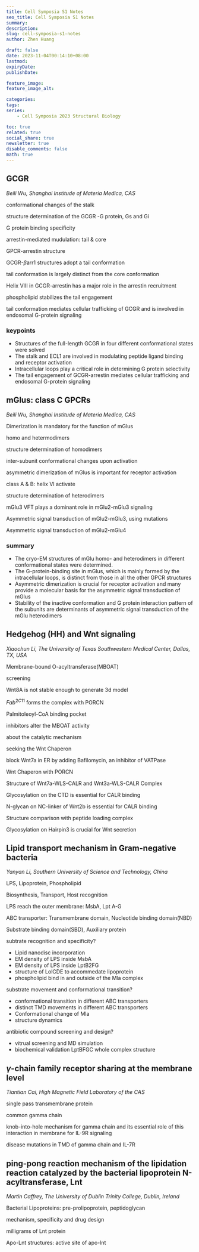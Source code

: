 ```yaml
---
title: Cell Symposia S1 Notes
seo_title: Cell Symposia S1 Notes
summary: 
description: 
slug: cell-symposia-s1-notes
author: Zhen Huang

draft: false
date: 2023-11-04T00:14:10+08:00
lastmod: 
expiryDate: 
publishDate: 

feature_image: 
feature_image_alt: 

categories:
tags:
series:
    - Cell Symposia 2023 Structural Biology

toc: true
related: true
social_share: true
newsletter: true
disable_comments: false
math: true
---
```


## GCGR
*Beili Wu, Shanghai Institude of Materia Medica, CAS*

conformational changes of the stalk

structure determination of the GCGR -G protein, Gs and Gi

G protein binding specificity

arrestin-mediated mudulation: tail & core

GPCR-arrestin structure

GCGR-$\beta$arr1 structures adopt a tail conformation

tail conformation is largely distinct from the core conformation

Helix VIII in GCGR-arrestin has a major role in the arrestin recruitment

phospholipid stabilizes the tail engagement

tail conformation mediates cellular trafficking of GCGR and is involved in endosomal G-protein signaling

### keypoints
* Structures of the full-length GCGR in four different conformational states were solved
* The stalk and ECL1 are involved in modulating peptide ligand binding and receptor activation
* Intracellular loops play a critical role in determining G protein selectivity
* The tail engagement of GCGR-arrestin mediates cellular trafficking and endosomal G-protein signaling


## mGlus: class C GPCRs
*Beili Wu, Shanghai Institude of Materia Medica, CAS*

Dimerization is mandatory for the function of mGlus

homo and hetermodimers

structure determination of homodimers

inter-subunit conformational changes upon activation

asymmetric dimerization of mGlus is important for receptor activation

class A & B: helix VI activate

structure determination of heterodimers

mGlu3 VFT plays a dominant role in mGlu2-mGlu3 signaling

Asymmetric signal transduction of mGlu2-mGlu3, using mutations

Asymmetric signal transduction of mGlu2-mGlu4

### summary
* The cryo-EM structures of mGlu homo- and heterodimers in different conformational states were determined.
* The G-protein-binding site in mGlus, which is mainly formed by the intracellular loops, is distinct from those in all the other GPCR structures
* Asymmetric dimerization is crucial for receptor activation and many provide a molecular basis for the asymmetric signal transduction of mGlus
* Stability of the inactive conformation and G protein interaction pattern of the subunits are determinants of asymmetric signal transduction of the mGlu heterodimers



## Hedgehog (HH) and Wnt signaling
*Xiaochun Li, The University of Texas Southwestern Medical Center, Dallas, TX, USA*

Membrane-bound O-acyltransferase(MBOAT)

screening

Wnt8A is not stable enough to generate 3d model

$Fab^{2C11}$ forms the complex with PORCN

Palmitoleoyl-CoA binding pocket

inhibitors alter the MBOAT activity

about the catalytic mechanism

seeking the Wnt Chaperon

block Wnt7a in ER by adding Bafilomycin, an inhibitor of VATPase

Wnt Chaperon with PORCN

Structure of Wnt7a-WLS-CALR and Wnt3a-WLS-CALR Complex

Glycosylation on the CTD is essential for CALR binding

N-glycan on NC-linker of Wnt2b is essential for CALR binding

Structure comparison with peptide loading complex

Glycosylation on Hairpin3 is crucial for Wnt secretion

## Lipid transport mechanism in Gram-negative bacteria
*Yanyan Li, Southern University of Science and Technology, China*

LPS, Lipoprotein, Phospholipid

Biosynthesis, Transport, Host recognition

LPS reach the outer membrane: MsbA, Lpt A-G

ABC transporter: Transmembrane domain, Nucleotide binding domain(NBD)

Substrate binding domain(SBD), Auxiliary protein

subtrate recognition and specificity?
- Lipid nanodisc incorporation
- EM density of LPS inside MsbA
- EM density of LPS inside LptB2FG
- structure of LolCDE to accommedate lipoprotein
- phospholipid bind in and outside of the Mla complex

substrate movement and conformational transition?
- conformational transition in different ABC transporters
- distinct TMD movements in different ABC transporters
- Conformational change of Mla
- structure dynamics

antibiotic compound screening and design?
- vitrual screening and MD simulation
- biochemical validation
LptBFGC whole complex structure

## $\gamma$-chain family receptor sharing at the membrane level
*Tiantian Cai, High Magnetic Field Laboratory of the CAS*

single pass transmembrane protein

common gamma chain

knob-into-hole mechanism for gamma chain and its essential role of this interaction in membrane for IL-9R signaling

disease mutations in TMD of gamma chain and IL-7R

## ping-pong reaction mechanism of the lipidation reaction catalyzed by the bacterial lipoprotein N-acyltransferase, Lnt
*Martin Caffrey, The University of Dublin Trinity College, Dublin, Ireland*

Bacterial Lipoproteins: pre-prolipoprotein, peptidoglycan

mechanism, specificity and drug design

milligrams of Lnt protein

Apo-Lnt structures: active site of apo-lnt

